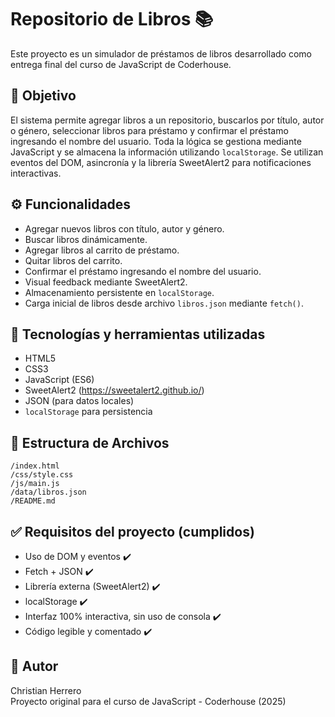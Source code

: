 
# Repositorio de Libros 📚

Este proyecto es un simulador de préstamos de libros desarrollado como entrega final del curso de JavaScript de Coderhouse.

## 🎯 Objetivo

El sistema permite agregar libros a un repositorio, buscarlos por título, autor o género, seleccionar libros para préstamo y confirmar el préstamo ingresando el nombre del usuario. Toda la lógica se gestiona mediante JavaScript y se almacena la información utilizando `localStorage`. Se utilizan eventos del DOM, asincronía y la librería SweetAlert2 para notificaciones interactivas.

## ⚙️ Funcionalidades

- Agregar nuevos libros con título, autor y género.
- Buscar libros dinámicamente.
- Agregar libros al carrito de préstamo.
- Quitar libros del carrito.
- Confirmar el préstamo ingresando el nombre del usuario.
- Visual feedback mediante SweetAlert2.
- Almacenamiento persistente en `localStorage`.
- Carga inicial de libros desde archivo `libros.json` mediante `fetch()`.

## 🧰 Tecnologías y herramientas utilizadas

- HTML5
- CSS3
- JavaScript (ES6)
- SweetAlert2 (https://sweetalert2.github.io/)
- JSON (para datos locales)
- `localStorage` para persistencia

## 📁 Estructura de Archivos

```
/index.html
/css/style.css
/js/main.js
/data/libros.json
/README.md
```

## ✅ Requisitos del proyecto (cumplidos)

- Uso de DOM y eventos ✔️
- Fetch + JSON ✔️
- Librería externa (SweetAlert2) ✔️
- localStorage ✔️
- Interfaz 100% interactiva, sin uso de consola ✔️
- Código legible y comentado ✔️

## 🙋 Autor

Christian Herrero  
Proyecto original para el curso de JavaScript - Coderhouse (2025)
